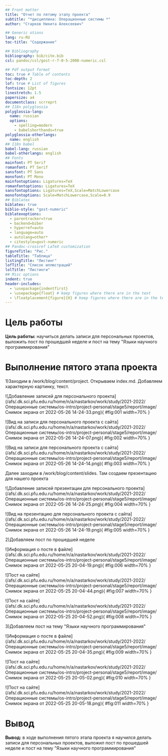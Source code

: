 ```yaml
---
## Front matter
title: "Отчет по пятому этапу проекта"
subtitle: "*дисциплина: Операционные системы *"
author: "Старков Никита Алексеевич"

## Generic otions
lang: ru-RU
toc-title: "Содержание"

## Bibliography
bibliography: bib/cite.bib
csl: pandoc/csl/gost-r-7-0-5-2008-numeric.csl

## Pdf output format
toc: true # Table of contents
toc-depth: 2
lof: true # List of figures
fontsize: 12pt
linestretch: 1.5
papersize: a4
documentclass: scrreprt
## I18n polyglossia
polyglossia-lang:
  name: russian
  options:
	- spelling=modern
	- babelshorthands=true
polyglossia-otherlangs:
  name: english
## I18n babel
babel-lang: russian
babel-otherlangs: english
## Fonts
mainfont: PT Serif
romanfont: PT Serif
sansfont: PT Sans
monofont: PT Mono
mainfontoptions: Ligatures=TeX
romanfontoptions: Ligatures=TeX
sansfontoptions: Ligatures=TeX,Scale=MatchLowercase
monofontoptions: Scale=MatchLowercase,Scale=0.9
## Biblatex
biblatex: true
biblio-style: "gost-numeric"
biblatexoptions:
  - parentracker=true
  - backend=biber
  - hyperref=auto
  - language=auto
  - autolang=other*
  - citestyle=gost-numeric
## Pandoc-crossref LaTeX customization
figureTitle: "Рис."
tableTitle: "Таблица"
listingTitle: "Листинг"
lofTitle: "Список иллюстраций"
lolTitle: "Листинги"
## Misc options
indent: true
header-includes:
  - \usepackage{indentfirst}
  - \usepackage{float} # keep figures where there are in the text
  - \floatplacement{figure}{H} # keep figures where there are in the text
---
```


# Цель работы

**Цель работы:** научиться делать записи для персональных проектов, выложить пост по прошедшей неделе и пост на тему "Языки научного программирования"

# Выполнение пятого этапа проекта

1)Заходим в /work/blog/content/project. Открываем index.md. Добавляем характерную картинку, текст.

![Добавление записей для персонального проекта](/afs/.dk.sci.pfu.edu.ru/home/n/a/nastarkov/work/study/2021-2022/Операционные системы/os-intro/project-personal/stage5/report/image/Снимок экрана от 2022-05-26 14-24-33.png){ #fig:001 width=70% }

![Вид на записи для персонального проекта с сайта](/afs/.dk.sci.pfu.edu.ru/home/n/a/nastarkov/work/study/2021-2022/Операционные системы/os-intro/project-personal/stage5/report/image/Снимок экрана от 2022-05-26 14-24-07.png){ #fig:002 width=70% }

![Вид на записи для персонального проекта с сайта](/afs/.dk.sci.pfu.edu.ru/home/n/a/nastarkov/work/study/2021-2022/Операционные системы/os-intro/project-personal/stage5/report/image/Снимок экрана от 2022-05-26 14-24-14.png){ #fig:003 width=70% }

Далее заходим в /work/blog/content/slides. Там создаем презентацию для нашего проекта

![Добавление записей презентации для персонального проекта](/afs/.dk.sci.pfu.edu.ru/home/n/a/nastarkov/work/study/2021-2022/Операционные системы/os-intro/project-personal/stage5/report/image/Снимок экрана от 2022-05-26 14-24-25.png){ #fig:004 width=70% }

![Вид на презентацию для персонального проекта с сайта](/afs/.dk.sci.pfu.edu.ru/home/n/a/nastarkov/work/study/2021-2022/Операционные системы/os-intro/project-personal/stage5/report/image/Снимок экрана от 2022-05-26 14-24-19.png){ #fig:005 width=70% }

2)Добавляем пост по прошедшей неделе
 
![Информация о посте в файле](/afs/.dk.sci.pfu.edu.ru/home/n/a/nastarkov/work/study/2021-2022/Операционные системы/os-intro/project-personal/stage5/report/image/Снимок экрана от 2022-05-25 20-04-19.png){ #fig:006 width=70% }

![Пост на сайте](/afs/.dk.sci.pfu.edu.ru/home/n/a/nastarkov/work/study/2021-2022/Операционные системы/os-intro/project-personal/stage5/report/image/Снимок экрана от 2022-05-25 20-04-44.png){ #fig:007 width=70% }

![Пост на сайте](/afs/.dk.sci.pfu.edu.ru/home/n/a/nastarkov/work/study/2021-2022/Операционные системы/os-intro/project-personal/stage5/report/image/Снимок экрана от 2022-05-25 20-04-52.png){ #fig:008 width=70% }

3)Добавляем пост на тему "Языки научного программирования"

![Информация о посте в файле](/afs/.dk.sci.pfu.edu.ru/home/n/a/nastarkov/work/study/2021-2022/Операционные системы/os-intro/project-personal/stage5/report/image/Снимок экрана от 2022-05-25 20-04-35.png){ #fig:009 width=70% }

![Пост на сайте](/afs/.dk.sci.pfu.edu.ru/home/n/a/nastarkov/work/study/2021-2022/Операционные системы/os-intro/project-personal/stage5/report/image/Снимок экрана от 2022-05-25 20-05-02.png){ #fig:010 width=70% }

![Пост на сайте](/afs/.dk.sci.pfu.edu.ru/home/n/a/nastarkov/work/study/2021-2022/Операционные системы/os-intro/project-personal/stage5/report/image/Снимок экрана от 2022-05-25 20-05-18.png){ #fig:011 width=70% }

# Вывод

**Вывод:** в ходе выполнения пятого этапа проекта я научился делать записи для персональных проектов, выложил пост по прошедшей неделе и пост на тему "Языки научного программирования"

